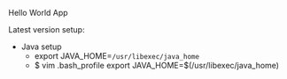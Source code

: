Hello World App


Latest version setup:
- Java setup
  - export JAVA_HOME=`/usr/libexec/java_home`
  - $ vim .bash_profile
export JAVA_HOME=$(/usr/libexec/java_home)